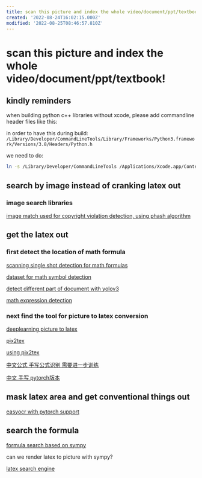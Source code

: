```yaml
---
title: scan this picture and index the whole video/document/ppt/textbook!
created: '2022-08-24T16:02:15.000Z'
modified: '2022-08-25T08:46:57.810Z'
---
```


# scan this picture and index the whole video/document/ppt/textbook!

## kindly reminders

when building python c++ libraries without xcode, please add commandline header files like this:

in order to have this during build:
```/Library/Developer/CommandLineTools/Library/Frameworks/Python3.framework/Versions/3.8/Headers/Python.h```

we need to do:
```bash
ln -s /Library/Developer/CommandLineTools /Applications/Xcode.app/Contents/Developer
```


## search by image instead of cranking latex out

### image search libraries

[image match used for copyright violation detection, using phash algorithm](https://github.com/ProvenanceLabs/image-match)

## get the latex out

### first detect the location of math formula

[scanning single shot detection for math formulas](https://github.com/MaliParag/ScanSSD)

[dataset for math symbol detection](https://github.com/MaliParag/TFD-ICDAR2019)

[detect different part of document with yolov3](https://github.com/Binhhp/detector-scan-image)

[math expression detection](https://github.com/divya1211/math-expression-detection)

### next find the tool for picture to latex conversion

[deeplearning picture to latex](https://github.com/kingyiusuen/image-to-latex)

[pix2tex](https://github.com/lukas-blecher/LaTeX-OCR)

[using pix2tex](https://pix2tex.readthedocs.io/en/latest/pix2tex.html#pix2tex-api-package)

[中文公式 手写公式识别 需要进一步训练](https://github.com/LinXueyuanStdio/LaTeX_OCR_PRO)

[中文 手写 pytorch版本](https://github.com/qs956/Latex_OCR_Pytorch)

## mask latex area and get conventional things out

[easyocr with pytorch support](https://github.com/JaidedAI/EasyOCR)

## search the formula

[formula search based on sympy](https://github.com/AzizAlqasem/FormulaLab)

can we render latex to picture with sympy?

[latex search engine](https://github.com/kerryz/latexsymbolsearch)
